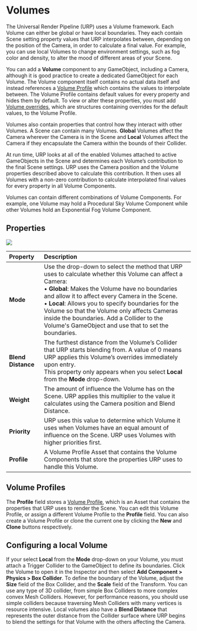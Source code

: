 # Volumes

The Universal Render Pipeline (URP) uses a Volume framework. Each Volume can either be global or have local boundaries. They each contain Scene setting property values that URP interpolates between, depending on the position of the Camera, in order to calculate a final value. For example, you can use local Volumes to change environment settings, such as fog color and density, to alter the mood of different areas of your Scene. 

You can add a __Volume__ component to any GameObject, including a Camera, although it is good practice to create a dedicated GameObject for each Volume. The Volume component itself contains no actual data itself and instead references a [Volume Profile](Volume-Profile.html) which contains the values to interpolate between. The Volume Profile contains default values for every property and hides them by default. To view or alter these properties, you must add [Volume overrides](Volume-Components.html), which are structures containing overrides for the default values, to the Volume Profile.

Volumes also contain properties that control how they interact with other Volumes. A Scene can contain many Volumes. **Global** Volumes affect the Camera wherever the Camera is in the Scene and **Local** Volumes affect the Camera if they encapsulate the Camera within the bounds of their Collider.

At run time, URP looks at all of the enabled Volumes attached to active GameObjects in the Scene and determines each Volume’s contribution to the final Scene settings. URP uses the Camera position and the Volume properties described above to calculate this contribution. It then uses all Volumes with a non-zero contribution to calculate interpolated final values for every property in all Volume Components.

Volumes can contain different combinations of Volume Components. For example, one Volume may hold a Procedural Sky Volume Component while other Volumes hold an Exponential Fog Volume Component.

## Properties

![](/Images/Inspectors/Volume1.png)

| Property           | Description                                                  |
| :----------------- | :----------------------------------------------------------- |
| **Mode**           | Use the drop-down to select the method that URP uses to calculate whether this Volume can affect a Camera:<br />&#8226; **Global**: Makes the Volume have no boundaries and allow it to affect every Camera in the Scene.<br />&#8226; **Local**: Allows you to specify boundaries for the Volume so that the Volume only affects Cameras inside the boundaries. Add a Collider to the Volume's GameObject and use that to set the boundaries. |
| **Blend Distance** | The furthest distance from the Volume’s Collider that URP starts blending from. A value of 0 means URP applies this Volume’s overrides immediately upon entry.<br />This property only appears when you select **Local** from the **Mode** drop-down. |
| **Weight**         | The amount of influence the Volume has on the Scene. URP applies this multiplier to the value it calculates using the Camera position and Blend Distance. |
| **Priority**       | URP uses this value to determine which Volume it uses when Volumes have an equal amount of influence on the Scene. URP uses Volumes with higher priorities first. |
| **Profile**        | A Volume Profile Asset that contains the Volume Components that store the properties URP uses to handle this Volume. |

## Volume Profiles

The __Profile__ field stores a [Volume Profile](Volume-Profile.html), which is an Asset that contains the properties that URP uses to render the Scene. You can edit this Volume Profile, or assign a different Volume Profile to the __Profile__ field. You can also create a Volume Profile or clone the current one by clicking the __New__ and __Clone__ buttons respectively.

## Configuring a local Volume

If your select __Local__ from the __Mode__ drop-down on your Volume, you must attach a Trigger Collider to the GameObject to define its boundaries. Click the Volume to open it in the Inspector and then select __Add Component > Physics > Box Collider__. To define the boundary of the Volume, adjust the __Size__ field of the Box Collider, and the __Scale__ field of the Transform.  You can use any type of 3D collider, from simple Box Colliders to more complex convex Mesh Colliders. However, for performance reasons, you should use simple colliders because traversing Mesh Colliders with many vertices is resource intensive. Local volumes also have a __Blend Distance__ that represents the outer distance from the Collider surface where URP begins to blend the settings for that Volume with the others affecting the Camera.